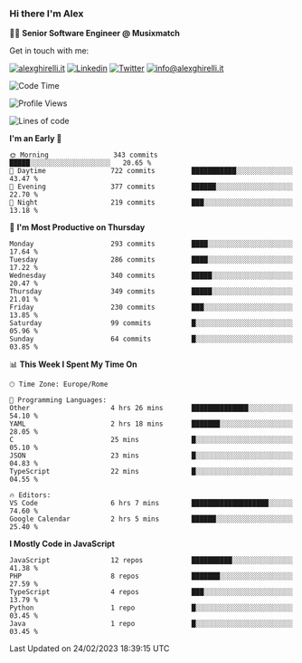 ### Hi there I'm Alex

👨‍💻 __Senior Software Engineer @ Musixmatch__

Get in touch with me:

[![alexghirelli.it](https://img.shields.io/static/v1?label=alexghirelli.it&message=%20&color=red&logo=&style=flat-square&logoColor=white)](https://www.alexghirelli.it/)
[![Linkedin](https://img.shields.io/static/v1?label=Linkedin&message=%20&color=blue&logo=Linkedin&style=flat-square&logoColor=white)](https://linkedin.com/in/alexghirelli)
[![Twitter](https://img.shields.io/static/v1?label=Twitter&message=%20&color=blue&logo=Twitter&style=flat-square&logoColor=white)](https://twitter.com/alexGhirelli)
[![info@alexghirelli.it](https://img.shields.io/static/v1?label=info@alexghirelli.it&message=%20&color=red&logo=gmail&style=flat-square&logoColor=white)](mailto:info@alexghirelli.it)

<!--START_SECTION:waka-->
![Code Time](http://img.shields.io/badge/Code%20Time-7%2C342%20hrs%2018%20mins-blue)

![Profile Views](http://img.shields.io/badge/Profile%20Views-3-blue)

![Lines of code](https://img.shields.io/badge/From%20Hello%20World%20I%27ve%20Written-11.6%20million%20lines%20of%20code-blue)

**I'm an Early 🐤** 

```text
🌞 Morning                343 commits         █████░░░░░░░░░░░░░░░░░░░░   20.65 % 
🌆 Daytime                722 commits         ███████████░░░░░░░░░░░░░░   43.47 % 
🌃 Evening                377 commits         ██████░░░░░░░░░░░░░░░░░░░   22.70 % 
🌙 Night                  219 commits         ███░░░░░░░░░░░░░░░░░░░░░░   13.18 % 
```
📅 **I'm Most Productive on Thursday** 

```text
Monday                   293 commits         ████░░░░░░░░░░░░░░░░░░░░░   17.64 % 
Tuesday                  286 commits         ████░░░░░░░░░░░░░░░░░░░░░   17.22 % 
Wednesday                340 commits         █████░░░░░░░░░░░░░░░░░░░░   20.47 % 
Thursday                 349 commits         █████░░░░░░░░░░░░░░░░░░░░   21.01 % 
Friday                   230 commits         ███░░░░░░░░░░░░░░░░░░░░░░   13.85 % 
Saturday                 99 commits          █░░░░░░░░░░░░░░░░░░░░░░░░   05.96 % 
Sunday                   64 commits          █░░░░░░░░░░░░░░░░░░░░░░░░   03.85 % 
```


📊 **This Week I Spent My Time On** 

```text
🕑︎ Time Zone: Europe/Rome

💬 Programming Languages: 
Other                    4 hrs 26 mins       ██████████████░░░░░░░░░░░   54.10 % 
YAML                     2 hrs 18 mins       ███████░░░░░░░░░░░░░░░░░░   28.05 % 
C                        25 mins             █░░░░░░░░░░░░░░░░░░░░░░░░   05.10 % 
JSON                     23 mins             █░░░░░░░░░░░░░░░░░░░░░░░░   04.83 % 
TypeScript               22 mins             █░░░░░░░░░░░░░░░░░░░░░░░░   04.55 % 

🔥 Editors: 
VS Code                  6 hrs 7 mins        ███████████████████░░░░░░   74.60 % 
Google Calendar          2 hrs 5 mins        ██████░░░░░░░░░░░░░░░░░░░   25.40 % 
```

**I Mostly Code in JavaScript** 

```text
JavaScript               12 repos            ██████████░░░░░░░░░░░░░░░   41.38 % 
PHP                      8 repos             ███████░░░░░░░░░░░░░░░░░░   27.59 % 
TypeScript               4 repos             ███░░░░░░░░░░░░░░░░░░░░░░   13.79 % 
Python                   1 repo              █░░░░░░░░░░░░░░░░░░░░░░░░   03.45 % 
Java                     1 repo              █░░░░░░░░░░░░░░░░░░░░░░░░   03.45 % 
```




 Last Updated on 24/02/2023 18:39:15 UTC
<!--END_SECTION:waka-->
